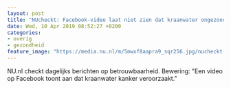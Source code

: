 ```yaml
---
layout: post
title: "NUcheckt: Facebook-video laat niet zien dat kraanwater ongezond is"
date: Wed, 10 Apr 2019 08:52:27 +0200
categories: 
- overig 
- gezondheid 
feature_image: "https://media.nu.nl/m/5mwxf8aapra9_sqr256.jpg/nucheckt-facebook-video-laat-niet-zien-dat-kraanwater-ongezond-is.jpg"
---
```


NU.nl checkt dagelijks berichten op betrouwbaarheid. Bewering: "Een video op Facebook  toont aan dat kraanwater kanker veroorzaakt."
